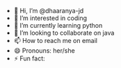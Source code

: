 - 👋 Hi, I’m @dhaaranya-jd
- 👀 I’m interested in coding
- 🌱 I’m currently learning python
- 💞️ I’m looking to collaborate on java 
- 📫 How to reach me on email
- 😄 Pronouns: her/she
- ⚡ Fun fact: 

<!---
dhaaranya-jd/dhaaranya-jd is a ✨ special ✨ repository because its `README.md` (this file) appears on your GitHub profile.
You can click the Preview link to take a look at your changes.
--->
